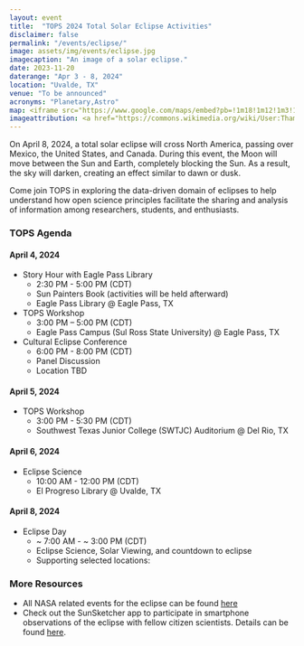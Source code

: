 ```yaml
---
layout: event
title:  "TOPS 2024 Total Solar Eclipse Activities"
disclaimer: false
permalink: "/events/eclipse/"
image: assets/img/events/eclipse.jpg
imagecaption: "An image of a solar eclipse."
date: 2023-11-20
daterange: "Apr 3 - 8, 2024"
location: "Uvalde, TX"
venue: "To be announced"
acronyms: "Planetary,Astro"
map: <iframe src="https://www.google.com/maps/embed?pb=!1m18!1m12!1m3!1d62542.797075592076!2d-99.79996562205729!3d29.210134972682102!2m3!1f0!2f0!3f0!3m2!1i1024!2i768!4f13.1!3m3!1m2!1s0x865ee140326f39dd%3A0xa5b0b5d62bab238c!2sUvalde%2C%20TX%2078801!5e0!3m2!1sen!2sus!4v1706203388227!5m2!1sen!2sus" width="600" height="450" style="border:0;" allowfullscreen="" loading="lazy" referrerpolicy="no-referrer-when-downgrade"></iframe>
imageattribution: <a href="https://commons.wikimedia.org/wiki/User:Thammarith">Thammarith Likittheerameth</a>, <a href="https://commons.wikimedia.org/wiki/File:2019-12-26_Annular-Solar-Eclipse-in-Singapore.jpg">2019-12-26 Annular-Solar-Eclipse-in-Singapore</a>, <a href="https://creativecommons.org/licenses/by-sa/4.0/legalcode" rel="license">CC BY-SA 4.0</a>
---
```


On April 8, 2024, a total solar eclipse will cross North America, passing over Mexico, the United States, and Canada. During this event, the Moon will move between the Sun and Earth, completely blocking the Sun. As a result, the sky will darken, creating an effect similar to dawn or dusk.  

Come join TOPS in exploring the data-driven domain of eclipses to help understand how open science principles facilitate the sharing and analysis of information among researchers, students, and enthusiasts.

### TOPS Agenda

#### April 4, 2024

- Story Hour with Eagle Pass Library
  - 2:30 PM - 5:00 PM (CDT)
  - Sun Painters Book (activities will be held afterward)
  - Eagle Pass Library @ Eagle Pass, TX
- TOPS Workshop
  - 3:00 PM – 5:00 PM (CDT)
  - Eagle Pass Campus (Sul Ross State University) @ Eagle Pass, TX
- Cultural Eclipse Conference
  - 6:00 PM - 8:00 PM (CDT) 
  - Panel Discussion
  - Location TBD
  
#### April 5, 2024

- TOPS Workshop
  - 3:00 PM - 5:30 PM (CDT)
  - Southwest Texas Junior College (SWTJC) Auditorium @ Del Rio, TX
  
#### April 6, 2024

- Eclipse Science
  - 10:00 AM - 12:00 PM (CDT)
  - El Progreso Library @ Uvalde, TX

#### April 8, 2024

- Eclipse Day
  - ~ 7:00 AM - ~ 3:00 PM (CDT)
  - Eclipse Science, Solar Viewing, and countdown to eclipse
  - Supporting selected locations:
  


### More Resources

- All NASA related events for the eclipse can be found [here](https://science.nasa.gov/eclipses/events/)
- Check out the SunSketcher app to participate in smartphone observations of the eclipse with fellow citizen scientists.  Details can be found [here](https://sunsketcher.org/index.php).